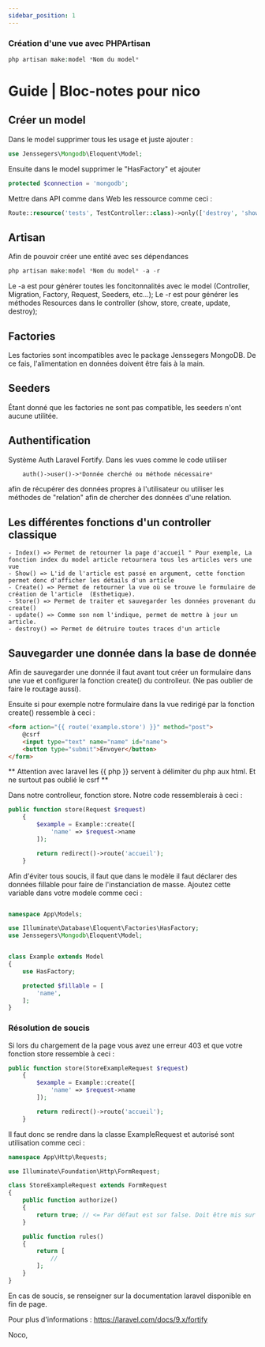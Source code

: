 ```yaml
---
sidebar_position: 1
---
```


### Création d'une vue avec PHPArtisan
````php
php artisan make:model *Nom du model*
````

# Guide | Bloc-notes pour nico

## Créer un model
Dans le model supprimer tous les usage et juste ajouter :
```php
use Jenssegers\Mongodb\Eloquent\Model; 
```

Ensuite dans le model supprimer le "HasFactory" et ajouter
```php
protected $connection = 'mongodb';
```

Mettre dans API comme dans Web les ressource comme ceci :
```php
Route::resource('tests', TestController::class)->only(['destroy', 'show', 'store', 'update']);
```

## Artisan 
Afin de pouvoir créer une entité avec ses dépendances

```php
php artisan make:model *Nom du model* -a -r 
```

Le -a est pour générer toutes les foncitonnalités avec le model (Controller, Migration, Factory, Request, Seeders, etc...);
Le -r est pour générer les méthodes Resources dans le controller (show, store, create, update, destroy);

## Factories 
Les factories sont incompatibles avec le package Jenssegers MongoDB.
De ce fais, l'alimentation en données doivent être fais à la main.

## Seeders 
Étant donné que les factories ne sont pas compatible, les seeders n'ont aucune utilitée.

## Authentification 
Système Auth Laravel Fortify.
Dans les vues comme le code utiliser 
```php
    auth()->user()->*Donnée cherché ou méthode nécessaire*
```
afin de récupérer des données propres à l'utilisateur ou utiliser les méthodes de "relation" afin de chercher des données d'une relation.


## Les différentes fonctions d'un controller classique
    - Index() => Permet de retourner la page d'accueil " Pour exemple, La fonction index du model article retournera tous les articles vers une vue
    - Show() => L'id de l'article est passé en argument, cette fonction permet donc d'afficher les détails d'un article
    - Create() => Permet de retourner la vue où se trouve le formulaire de création de l'article  (Esthetique).
    - Store() => Permet de traiter et sauvegarder les données provenant du create()
    - update() => Comme son nom l'indique, permet de mettre à jour un article.
    - destroy() => Permet de détruire toutes traces d'un article
## Sauvegarder une donnée dans la base de donnée
Afin de sauvegarder une donnée il faut avant tout créer un formulaire dans une vue et configurer la fonction create() du controlleur. (Ne pas oublier de faire le routage aussi).

Ensuite si pour exemple notre formulaire dans la vue redirigé par la fonction create() ressemble à ceci :
```html
<form action="{{ route('example.store') }}" method="post">
    @csrf
    <input type="text" name="name" id="name">
    <button type="submit">Envoyer</button>
</form>
```
** Attention avec laravel les {{ php }} servent à délimiter du php aux html. Et ne surtout pas oublié le csrf **

Dans notre controlleur, fonction store. 
Notre code ressemblerais à ceci :
```php
public function store(Request $request)
    {
        $example = Example::create([
            'name' => $request->name
        ]);

        return redirect()->route('accueil');
    }
```
Afin d'éviter tous soucis, il faut que dans le modèle il faut déclarer des données fillable pour faire de l'instanciation de masse. Ajoutez cette variable dans votre modele comme ceci :
```php

namespace App\Models;

use Illuminate\Database\Eloquent\Factories\HasFactory;
use Jenssegers\Mongodb\Eloquent\Model;


class Example extends Model
{
    use HasFactory;

    protected $fillable = [
        'name',
    ];
}

```
### Résolution de soucis
Si lors du chargement de la page vous avez une erreur 403 et que votre fonction store ressemble à ceci :
```php
public function store(StoreExampleRequest $request)
    {
        $example = Example::create([
            'name' => $request->name
        ]);

        return redirect()->route('accueil');
    }
```

Il faut donc se rendre dans la classe ExampleRequest et autorisé sont utilisation comme ceci : 

```php
namespace App\Http\Requests;

use Illuminate\Foundation\Http\FormRequest;

class StoreExampleRequest extends FormRequest
{
    public function authorize()
    {
        return true; // <= Par défaut est sur false. Doit être mis sur true
    }

    public function rules()
    {
        return [
            //
        ];
    }
}

```

En cas de soucis, se renseigner sur la documentation laravel disponible en fin de page.

Pour plus d'informations :
https://laravel.com/docs/9.x/fortify


Noco,
